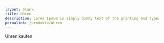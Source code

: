 ```yaml
---
layout: blank
title: Uhren
description: Lorem Ipsum is simply dummy text of the printing and typesetting industry. Lorem Ipsum has been the industry's standard dummy text ever since the 1500s.
permalink: /produkte/uhren
---
```


Uhren kaufen